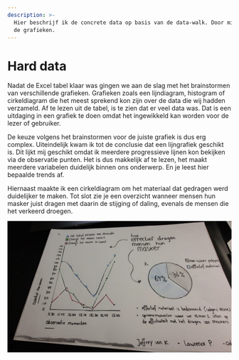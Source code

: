 ```yaml
---
description: >-
  Hier beschrijf ik de concrete data op basis van de data-walk. Door middel van
  de grafieken.
---
```


# Hard data

Nadat de Excel tabel klaar was gingen we aan de slag met het brainstormen van verschillende grafieken. Grafieken zoals een lijndiagram, histogram of cirkeldiagram die het meest sprekend kon zijn over de data die wij hadden verzameld. Af te lezen uit de tabel, is te zien dat er veel data was. Dat is een uitdaging in een grafiek te doen omdat het ingewikkeld kan worden voor de lezer of gebruiker.  

De keuze volgens het brainstormen voor de juiste grafiek is dus erg complex. Uiteindelijk kwam ik tot de conclusie dat een lijngrafiek geschikt is. Dit lijkt mij geschikt omdat ik meerdere progressieve lijnen kon bekijken via de observatie punten. Het is dus makkelijk af te lezen, het maakt meerdere variabelen duidelijk binnen ons onderwerp. En je leest hier bepaalde trends af.

Hiernaast maakte ik een cirkeldiagram om het materiaal dat gedragen werd duidelijker te maken. Tot slot zie je een overzicht wanneer mensen hun masker juist dragen met daarin de stijging of daling, evenals de mensen die het verkeerd droegen.   

![](.gitbook/assets/schermafbeelding-2020-09-06-om-23.12.30.png)



 

